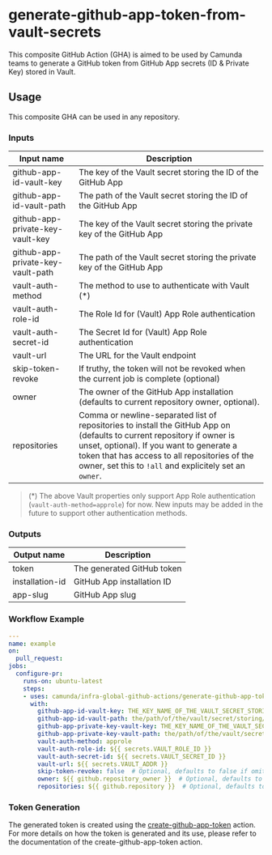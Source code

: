 # generate-github-app-token-from-vault-secrets

This composite GitHub Action (GHA) is aimed to be used by Camunda teams to generate a GitHub token from GitHub App secrets (ID & Private Key) stored in Vault.

## Usage

This composite GHA can be used in any repository.

### Inputs
| Input name                          | Description                                                            |
|-------------------------------------|------------------------------------------------------------------------|
| github-app-id-vault-key             | The key of the Vault secret storing the ID of the GitHub App            |
| github-app-id-vault-path            | The path of the Vault secret storing the ID of the GitHub App           |
| github-app-private-key-vault-key    | The key of the Vault secret storing the private key of the GitHub App   |
| github-app-private-key-vault-path   | The path of the Vault secret storing the private key of the GitHub App  |
| vault-auth-method                   | The method to use to authenticate with Vault (*)                        |
| vault-auth-role-id                  | The Role Id for (Vault) App Role authentication                         |
| vault-auth-secret-id                | The Secret Id for (Vault) App Role authentication                       |
| vault-url                           | The URL for the Vault endpoint                                          |
| skip-token-revoke                   | If truthy, the token will not be revoked when the current job is complete (optional) |
| owner                               | The owner of the GitHub App installation (defaults to current repository owner, optional). |
| repositories                        | Comma or newline-separated list of repositories to install the GitHub App on (defaults to current repository if owner is unset, optional). If you want to generate a token that has access to all repositories of the owner, set this to `!all` and explicitely set an `owner`. |

> (*) The above Vault properties only support App Role authentication (`vault-auth-method=approle`) for now. New inputs may be added in the future to support other authentication methods.

### Outputs
| Output name      | Description                       |
|------------------|-----------------------------------|
| token            | The generated GitHub token        |
| installation-id  | GitHub App installation ID        |
| app-slug         | GitHub App slug                   |

### Workflow Example
```yaml
---
name: example
on:
  pull_request:
jobs:
  configure-pr:
    runs-on: ubuntu-latest
    steps:
    - uses: camunda/infra-global-github-actions/generate-github-app-token-from-vault-secrets@main
      with:
        github-app-id-vault-key: THE_KEY_NAME_OF_THE_VAULT_SECRET_STORING_THE_APP_ID
        github-app-id-vault-path: the/path/of/the/vault/secret/storing/the/app/id
        github-app-private-key-vault-key: THE_KEY_NAME_OF_THE_VAULT_SECRET_STORING_THE_APP_PRIVATE_KEY
        github-app-private-key-vault-path: the/path/of/the/vault/secret/storing/the/app/private/key
        vault-auth-method: approle
        vault-auth-role-id: ${{ secrets.VAULT_ROLE_ID }}
        vault-auth-secret-id: ${{ secrets.VAULT_SECRET_ID }}
        vault-url: ${{ secrets.VAULT_ADDR }}
        skip-token-revoke: false  # Optional, defaults to false if omitted
        owner: ${{ github.repository_owner }}  # Optional, defaults to current repository owner
        repositories: ${{ github.repository }}  # Optional, defaults to current repository
```

### Token Generation

The generated token is created using the [create-github-app-token](https://github.com/actions/create-github-app-token/) action. For more details on how the token is generated and its use, please refer to the documentation of the create-github-app-token action.
